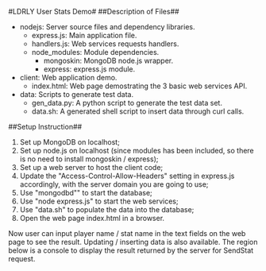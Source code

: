 #LDRLY User Stats Demo#
##Description of Files##
* nodejs: Server source files and dependency libraries.
	* express.js: Main application file.
	* handlers.js: Web services requests handlers.
	* node_modules: Module dependencies.
		* mongoskin: MongoDB node.js wrapper.
		* express: express.js module.
* client: Web application demo.
	* index.html: Web page demostrating the 3 basic web services API.
* data: Scripts to generate test data.
	* gen_data.py: A python script to generate the test data set.
	* data.sh: A generated shell script to insert data through curl calls.
	
##Setup Instruction##

1. Set up MongoDB on localhost;
2. Set up node.js on localhost (since modules has been included, so there is no need to install mongoskin / express);
3. Set up a web server to host the client code;
4. Update the "Access-Control-Allow-Headers" setting in express.js accordingly, with the server domain you are going to use;
5. Use "mongodbd"" to start the database;
6. Use "node express.js" to start the web services;
7. Use "data.sh" to populate the data into the database;
8. Open the web page index.html in a browser.

Now user can input player name / stat name in the text fields on the web page to see the result. Updating / inserting data is also available. The region below is a console to display the result returned by the server for SendStat request.
